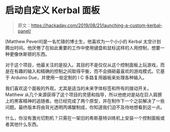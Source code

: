 # 启动自定义 Kerbal 面板

> 原文：<https://hackaday.com/2019/08/21/launching-a-custom-kerbal-panel/>

[Matthew Peverill]是一名忙碌的博士生，他喜欢为一个小小的 Kerbal 太空计划腾出时间。他厌倦了在如此重要的工作中使用键盘和鼠标这样的人用控制，想要一种更像休斯顿的东西。

对于这个项目，他最关注的是投入。其目的不是仅仅从这个控制面板上玩游戏，而是在有趣的输入和精确的控制之间取得平衡，而不会搞砸最喜欢的游戏模式。它基于 Arduino Due，并使用一些定制的 I C 多路复用器板来处理各种输入。

我们喜欢这个面板的外观，尤其是适当的未来字体标签和所有的拨动开关。Matthew 从几个来源获得了这个项目的灵感和指导，所以他绝对是站在巨人肩膀上的黑客精神的追随者。他已经完成了两个原型，并在制作下一个之前解决了一些问题。最终版本将由背光透明丙烯酸制成，你知道我们迫不及待地想看到这一点。

什么，你没有激光切割机？只需在一架旧的希斯基特训练机上安装一个控制面板或者其他什么东西。